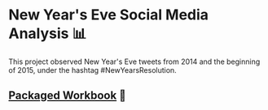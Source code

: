 # New Year's Eve Social Media Analysis 📊

This project observed New Year's Eve tweets from 2014 and the beginning of 2015, under the hashtag #NewYearsResolution.

## [Packaged Workbook](https://github.com/englands/Tableau/blob/main/Case%20Studies%20and%20Projects/Udemy/New%20Year's%20Eve%20Social%20Media%20Analysis/Social%20Media%20Analysis.twbx) 📔
